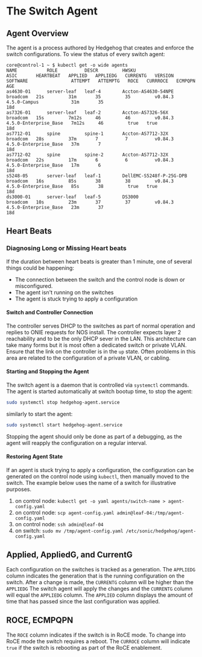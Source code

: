 # The Switch Agent

## Agent Overview

The agent is a process authored by Hedgehog that creates and enforce the
switch configurations. To view the status of every switch agent:

```console
core@control-1 ~ $ kubectl get -o wide agents
NAME           ROLE          DESCR         HWSKU                      ASIC       HEARTBEAT   APPLIED   APPLIEDG   CURRENTG   VERSION   SOFTWARE                ATTEMPT   ATTEMPTG   ROCE   CURRROCE   ECMPQPN   AGE
as4630-01      server-leaf   leaf-4        Accton-AS4630-54NPE        broadcom   21s         31m       35         35         v0.84.3   4.5.0-Campus            31m       35                                     18d
as7326-01      server-leaf   leaf-2        Accton-AS7326-56X          broadcom   15s         7m12s     46         46         v0.84.3   4.5.0-Enterprise_Base   7m12s     46         true   true                 18d
as7712-01      spine         spine-1       Accton-AS7712-32X          broadcom   28s         37m       7          7          v0.84.3   4.5.0-Enterprise_Base   37m       7                                      18d
as7712-02      spine         spine-2       Accton-AS7712-32X          broadcom   22s         17m       6          6          v0.84.3   4.5.0-Enterprise_Base   17m       6                                      18d
s5248-05       server-leaf   leaf-1        DellEMC-S5248f-P-25G-DPB   broadcom   16s         85s       38         38         v0.84.3   4.5.0-Enterprise_Base   85s       38         true   true                 18d
ds3000-01      server-leaf   leaf-5        DS3000                     broadcom   10s         23m       37         37         v0.84.3   4.5.0-Enterprise_Base   23m       37                                     18d
```

## Heart Beats

### Diagnosing Long or Missing Heart beats

If the duration between heart beats is greater than 1 minute, one of several
things could be happening:

* The connection between the switch and the control node is down or misconfigured.
* The agent isn't running on the switches
* The agent is stuck trying to apply a configuration

#### Switch and Controller Connection

The controller serves DHCP to the switches as part of normal operation and
replies to ONIE requests for NOS install. The controller expects layer 2
reachability and to be the only DHCP sever in the LAN. This architecture
can take many forms but it is most often a dedicated switch or private VLAN.
Ensure that the link on the controller is in the `up` state. Often problems
in this area are related to the configuration of a private VLAN, or cabling.

#### Starting and Stopping the Agent

The switch agent is a daemon that is controlled via `systemctl` commands.
The agent is started automatically at switch bootup time, to stop the agent:
```bash
sudo systemctl stop hedgehog-agent.service
```
similarly to start the agent:
```bash
sudo systemctl start hedgehog-agent.service
```

Stopping the agent should only be done as part of a debugging, as the agent will
reapply the configuration on a regular interval.

#### Restoring Agent State

If an agent is stuck trying to apply a configuration, the configuration can be
generated on the control node using `kubectl`, then manually moved to the
switch. The example below uses the name of a switch for illustrative purposes.

1. on control node: `kubectl get -o yaml agents/switch-name > agent-config.yaml`
1. on control node: `scp agent-config.yaml admin@leaf-04:/tmp/agent-config.yaml`
1. on control node: `ssh admin@leaf-04`
1. on switch: `sudo mv /tmp/agent-config.yaml /etc/sonic/hedgehog/agent-config.yaml`


## Applied, AppliedG, and CurrentG

Each configuration on the switches is tracked as a generation. The `APPLIEDG`
column indicates the generation that is the running configuration on the switch.
After a change is made, the `CURRENTG` column will be higher than the `APPLIEDG`
The switch agent will apply the changes and the `CURRENTG` column will equal
the `APPLIEDG` column. The `APPLIED` column displays the amount of time that
has passed since the last configuration was applied.

## ROCE, ECMPQPN

The `ROCE` column indicates if the switch is in RoCE mode. To change into RoCE
mode the switch requires a reboot. The `CURROCE` column will indicate `true` if the
switch is rebooting as part of the RoCE enablement.
